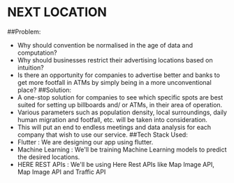 # NEXT LOCATION
##Problem:
- Why should convention be normalised in the age of data and computation?
- Why should businesses restrict their advertising locations based on intuition?
- Is there an opportunity for companies to advertise better and banks to get more footfall in ATMs by simply being in a more unconventional place?
##Solution:
- A one-stop solution for companies to see which specific spots are best suited for setting up billboards and/ or ATMs, in their area of operation.
- Various parameters such as population density, local surroundings, daily human migration and footfall, etc. will be taken into consideration.
- This will put an end to endless meetings and data analysis for each company that wish to use our service.
##Tech Stack Used:
- Flutter :  We are designing our app using flutter.
- Machine Learning : We'll be training Machine Learning models to predict the desired locations.
- HERE REST APIs : We'll be using Here Rest APIs like Map Image API, Map Image API and Traffic API
